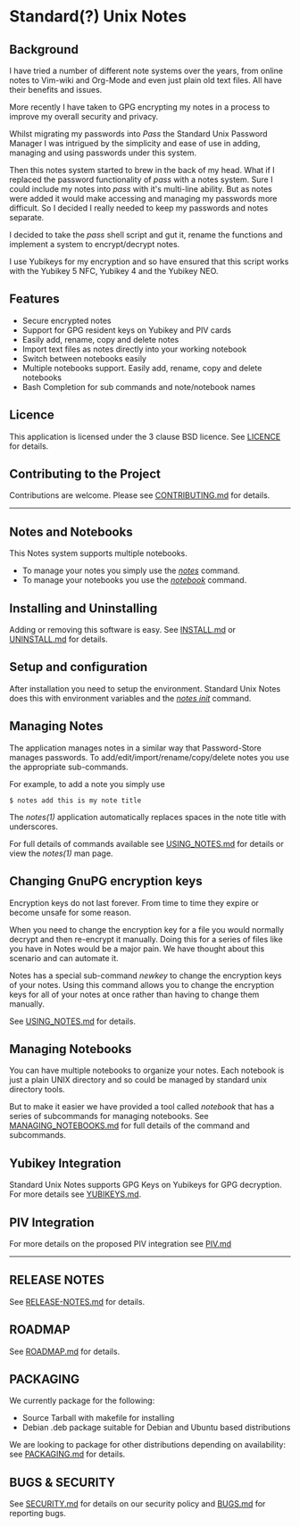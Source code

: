 # Standard(?) Unix Notes

## Background
I have tried a number of different note systems over the years, from 
online notes to Vim-wiki and Org-Mode and even just plain old text files. 
All have their benefits and issues.   

More recently I have taken to GPG encrypting my notes in a process to 
improve my overall security and privacy.  

Whilst migrating my passwords into *Pass* the Standard Unix Password 
Manager I was intrigued by the simplicity and ease of use in adding, 
managing and using passwords under this system.  

Then this notes system started to brew in the back of my head. What if 
I replaced the password functionality of *pass* with a notes system. 
Sure I could include my notes into *pass* with it's multi-line ability. 
But as notes were added it would make accessing and managing my 
passwords more difficult. So I decided I really needed to keep my 
passwords and notes separate.      

I decided to take the *pass* shell script and gut it, rename the 
functions and implement a system to encrypt/decrypt notes.  

I use Yubikeys for my encryption and so have ensured that this script 
works with the Yubikey 5 NFC, Yubikey 4 and the Yubikey NEO.

## Features
 
- Secure encrypted notes
- Support for GPG resident keys on Yubikey and PIV cards
- Easily add, rename, copy and delete notes
- Import text files as notes directly into your working notebook
- Switch between notebooks easily 
- Multiple notebooks support. Easily add, rename, copy and delete notebooks 
- Bash Completion for sub commands and note/notebook names


## Licence

This application is licensed under the 3 clause BSD licence. See 
[LICENCE](LICENCE) for details.


## Contributing to the Project

Contributions are welcome. Please see [CONTRIBUTING.md](CONTRIBUTING.md) for details.

---

## Notes and Notebooks

This Notes system supports multiple notebooks. 

- To manage your notes you simply use the *[notes](USING_NOTES.md)* command.
- To manage your notebooks you use the *[notebook](MANAGING_NOTEBOOKS.md)* command.


## Installing and Uninstalling

Adding or removing this software is easy. See [INSTALL.md](INSTALL.md) 
or [UNINSTALL.md](UNINSTALL.md) for details.


## Setup and configuration

After installation you need to setup the environment. Standard Unix 
Notes does this with environment variables and the *[notes 
init](USING_NOTES.md)* command.


## Managing Notes

The application manages notes in a similar way that Password-Store 
manages passwords. To add/edit/import/rename/copy/delete notes you use 
the appropriate sub-commands.

For example, to add a note you simply use 

```shell
$ notes add this is my note title
```

The *notes(1)* application automatically replaces spaces in the note title 
with underscores.

For full details of commands available see 
[USING_NOTES.md](USING_NOTES.md) for details or view the *notes(1)* man 
page.


## Changing GnuPG encryption keys

Encryption keys do not last forever. From time to time they expire or 
become unsafe for some reason. 

When you need to change the encryption key for a file you would normally 
decrypt and then re-encrypt it manually. Doing this for a series of 
files like you have in Notes would be a major pain. We have thought 
about this scenario and can automate it.

Notes has a special sub-command *newkey* to change the encryption keys 
of your notes. Using this command allows you to change the encryption 
keys for all of your notes at once rather than having to change them 
manually.

See [USING_NOTES.md](USING_NOTES.md) for details.


## Managing Notebooks

You can have multiple notebooks to organize your notes. Each notebook is 
just a plain UNIX directory and so could be managed by standard unix 
directory tools. 

But to make it easier we have provided a tool called *notebook* that has 
a series of subcommands for managing notebooks. See 
[MANAGING_NOTEBOOKS.md](MANAGING_NOTEBOOKS.md) for full details of the 
command and subcommands.


## Yubikey Integration

Standard Unix Notes supports GPG Keys on Yubikeys for GPG decryption. 
For more details see [YUBIKEYS.md](YUBIKEYS.md).


## PIV Integration

For more details on the proposed PIV integration see [PIV.md](PIV.md)

---

## RELEASE NOTES

See [RELEASE-NOTES.md](RELEASE-NOTES.md) for details.

## ROADMAP

See [ROADMAP.md](ROADMAP.md) for details.

## PACKAGING 

We currently package for the following:

- Source Tarball with makefile for installing 
- Debian .deb package suitable for Debian and Ubuntu based distributions

We are looking to package for other distributions depending on 
availability: see [PACKAGING.md](PACKAGING.md) for details.

## BUGS & SECURITY

See [SECURITY.md](SECURITY.md) for details on our security policy and 
[BUGS.md](BUGS.md) for reporting bugs.
